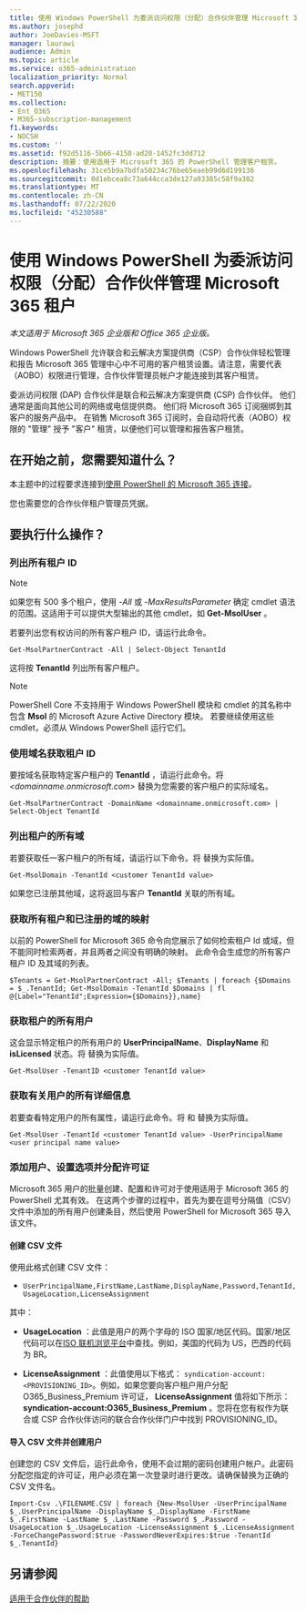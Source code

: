 ```yaml
---
title: 使用 Windows PowerShell 为委派访问权限（分配）合作伙伴管理 Microsoft 365 租户
ms.author: josephd
author: JoeDavies-MSFT
manager: laurawi
audience: Admin
ms.topic: article
ms.service: o365-administration
localization_priority: Normal
search.appverid:
- MET150
ms.collection:
- Ent_O365
- M365-subscription-management
f1.keywords:
- NOCSH
ms.custom: ''
ms.assetid: f92d5116-5b66-4150-ad20-1452fc3dd712
description: 摘要：使用适用于 Microsoft 365 的 PowerShell 管理客户租赁。
ms.openlocfilehash: 31ce5b9a7bdfa50234c76be65eaeb99d6d199136
ms.sourcegitcommit: 0d1ebcea8c73a644cca3de127a93385c58f9a302
ms.translationtype: MT
ms.contentlocale: zh-CN
ms.lasthandoff: 07/22/2020
ms.locfileid: "45230588"
---
```

# <a name="manage-microsoft-365-tenants-with-windows-powershell-for-delegated-access-permissions-dap-partners"></a>使用 Windows PowerShell 为委派访问权限（分配）合作伙伴管理 Microsoft 365 租户

*本文适用于 Microsoft 365 企业版和 Office 365 企业版。*

Windows PowerShell 允许联合和云解决方案提供商（CSP）合作伙伴轻松管理和报告 Microsoft 365 管理中心中不可用的客户租赁设置。请注意，需要代表（AOBO）权限进行管理，合作伙伴管理员帐户才能连接到其客户租赁。
  
委派访问权限 (DAP) 合作伙伴是联合和云解决方案提供商 (CSP) 合作伙伴。 他们通常是面向其他公司的网络或电信提供商。 他们将 Microsoft 365 订阅捆绑到其客户的服务产品中。 在销售 Microsoft 365 订阅时，会自动将代表（AOBO）权限的 "管理" 授予 "客户" 租赁，以便他们可以管理和报告客户租赁。
## <a name="what-do-you-need-to-know-before-you-begin"></a>在开始之前，您需要知道什么？

本主题中的过程要求连接到[使用 PowerShell 的 Microsoft 365 连接](connect-to-office-365-powershell.md)。
  
您也需要您的合作伙伴租户管理员凭据。
  
## <a name="what-do-you-want-to-do"></a>要执行什么操作？

### <a name="list-all-tenant-ids"></a>列出所有租户 ID

> [!NOTE]
> 如果您有 500 多个租户，使用  _-All_ 或 _-MaxResultsParameter_ 确定 cmdlet 语法的范围。这适用于可以提供大型输出的其他 cmdlet，如 **Get-MsolUser** 。
  
若要列出您有权访问的所有客户租户 ID，请运行此命令。
  
```
Get-MsolPartnerContract -All | Select-Object TenantId
```

这将按 **TenantId** 列出所有客户租户。

>[!Note]
>PowerShell Core 不支持用于 Windows PowerShell 模块和 cmdlet 的其名称中包含 **Msol** 的 Microsoft Azure Active Directory 模块。 若要继续使用这些 cmdlet，必须从 Windows PowerShell 运行它们。
>
  
### <a name="get-a-tenant-id-by-using-the-domain-name"></a>使用域名获取租户 ID

要按域名获取特定客户租户的 **TenantId** ，请运行此命令。将 _<domainname.onmicrosoft.com>_ 替换为您需要的客户租户的实际域名。
  
```
Get-MsolPartnerContract -DomainName <domainname.onmicrosoft.com> | Select-Object TenantId
```

### <a name="list-all-domains-for-a-tenant"></a>列出租户的所有域

若要获取任一客户租户的所有域，请运行以下命令。将 _<customer TenantId value>_ 替换为实际值。
  
```
Get-MsolDomain -TenantId <customer TenantId value>
```

如果您已注册其他域，这将返回与客户 **TenantId** 关联的所有域。
  
### <a name="get-a-mapping-of-all-tenants-and-registered-domains"></a>获取所有租户和已注册的域的映射

以前的 PowerShell for Microsoft 365 命令向您展示了如何检索租户 Id 或域，但不能同时检索两者，并且两者之间没有明确的映射。 此命令会生成您的所有客户租户 ID 及其域的列表。
  
```
$Tenants = Get-MsolPartnerContract -All; $Tenants | foreach {$Domains = $_.TenantId; Get-MsolDomain -TenantId $Domains | fl @{Label="TenantId";Expression={$Domains}},name}
```

### <a name="get-all-users-for-a-tenant"></a>获取租户的所有用户

这会显示特定租户的所有用户的 **UserPrincipalName**、**DisplayName** 和 **isLicensed** 状态。将 _<customer TenantId value>_ 替换为实际值。
  
```
Get-MsolUser -TenantID <customer TenantId value>
```

### <a name="get-all-details-about-a-user"></a>获取有关用户的所有详细信息

若要查看特定用户的所有属性，请运行此命令。将 _<customer TenantId value>_ 和 _<user principal name value>_ 替换为实际值。
  
```
Get-MsolUser -TenantId <customer TenantId value> -UserPrincipalName <user principal name value>
```

### <a name="add-users-set-options-and-assign-licenses"></a>添加用户、设置选项并分配许可证

Microsoft 365 用户的批量创建、配置和许可对于使用适用于 Microsoft 365 的 PowerShell 尤其有效。 在这两个步骤的过程中，首先为要在逗号分隔值（CSV）文件中添加的所有用户创建条目，然后使用 PowerShell for Microsoft 365 导入该文件。 
  
#### <a name="create-a-csv-file"></a>创建 CSV 文件

使用此格式创建 CSV 文件：
  
-  `UserPrincipalName,FirstName,LastName,DisplayName,Password,TenantId,UsageLocation,LicenseAssignment`
    
其中：
  
- **UsageLocation** ：此值是用户的两个字母的 ISO 国家/地区代码。国家/地区代码可以在[ISO 联机浏览平台](https://go.microsoft.com/fwlink/p/?LinkId=532703)中查找。例如，美国的代码为 US，巴西的代码为 BR。 
    
- **LicenseAssignment** ：此值使用以下格式： `syndication-account:<PROVISIONING_ID>`。例如，如果您要向客户租户用户分配 O365_Business_Premium 许可证， **LicenseAssignment** 值将如下所示： **syndication-account:O365_Business_Premium** 。您将在您有权作为联合或 CSP 合作伙伴访问的联合合作伙伴门户中找到 PROVISIONING_ID。
    
#### <a name="import-the-csv-file-and-create-the-users"></a>导入 CSV 文件并创建用户

创建您的 CSV 文件后，运行此命令，使用不会过期的密码创建用户帐户。此密码分配您指定的许可证，用户必须在第一次登录时进行更改。请确保替换为正确的 CSV 文件名。
  
```
Import-Csv .\FILENAME.CSV | foreach {New-MsolUser -UserPrincipalName $_.UserPrincipalName -DisplayName $_.DisplayName -FirstName $_.FirstName -LastName $_.LastName -Password $_.Password -UsageLocation $_.UsageLocation -LicenseAssignment $_.LicenseAssignment -ForceChangePassword:$true -PasswordNeverExpires:$true -TenantId $_.TenantId}
```

## <a name="see-also"></a>另请参阅

#### 

[适用于合作伙伴的帮助](https://go.microsoft.com/fwlink/p/?LinkId=533477)


